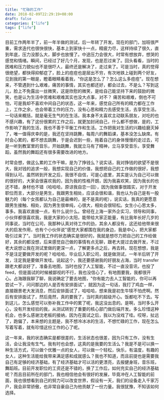 ```yaml
---
title: "忙碌的工作"
date: 2018-02-09T22:29:19+08:00
draft: false
categories: ["life"]
tags: ["life"]
---
```


目前工作两年半了，前一年半做的测试，后一年转了开发。现在的部门，加班很严重，需求迭代也很快很快，基本上到家快十一点，精疲力尽，这样持续了很久，直到年底，压力没那么大，脚步也放慢了。中途压力会很大，时常有想放弃，想哭的感觉和情绪。瞬间，已经过了好几个月，发现，也是忍过来了。回头看看，当时的困难和压力貌似也不是很吓人，最终还是解决了，走过来了。可是当时，真的觉得很绝望，都快得抑郁症了，脸上的痘痘也是层出不穷，有次地铁上碰到两个好友，见到我的第一眼是，瞪着眼睛看着我，"你这是怎么了？怎么这么多痘痘"。现在想来，不管遇到什么艰难，痛苦的事情，其实也都还好，都会过去，不是么？写到这儿，脸上不免露出一丝微笑，这是欣慰的微笑，是给自己能坚持下来的鼓励的微笑，也是认为生活中苦难和艰难其实也没大点事，对不？
痛苦和艰难，倒也不可怕，可是我却不喜欢中间自己的状态，这一年来，感觉自己所有的精力都在工作上，工作之余，也会带着工作的压力，没有心思和精力去感受生活，去享受生活。一句话来概括，就是毫无生气的在生活。我本身不太喜欢主动联系朋友，对吃的也不感兴趣，有了这份很累的工作之后，就更加封闭自己，什么都不想做，是的，工作影响了我的生活，我也不善于平衡工作和生活。工作把我对生活的兴趣给磨灭掉了，唯一值得庆幸的是，我还在坚持跳舞，每周六的舞蹈课，基本没怎么缺席。有时会心累的，都不想去跳舞，于是会迟到一些，拖着自己的身体慢慢的走过去，可是一听到教室里的音乐，开始跳舞，我就立马有了精神，立马享受音乐，享受舞蹈，虽然我的舞蹈还有很多需要改进的地方。

时常会想，做这么累的工作干嘛，是为了挣钱么？说实话，我对挣钱的欲望不是很大，我对钱的追求一般，我想实现自己的价值，我想把自己的工作做的很好，我想得到认可。虽然转到开发之后，我很不自信，可是心底里，其实是认为自己可以做的很好的，大家会很喜欢我的，因为我的性格开朗，因为我喜欢笑，因为我长的也还不错，身材也不错（哈哈哈，原谅我自恋一回），因为我做事很踏实，对于开发职位而言，大部分是男生，我跟男生相处，应该会很和谐，我也认为自己是有一股魅力的（每个女孩都认为自己是最棒的，是不是真的呢），说实话，我真的更愿意跟男生接触、相处，因为男生很单纯，心很大，相处会很轻松。女生小心思太多，事多。我喜欢直接一点，有什么说什么。曾经在上海一家外企实习，领导和同事，小伙伴都很喜欢我，我是大家的小太阳，能带给大家正能量，有比我年长好几岁的同事说，当时在公司，我那种认真对待工作的劲，其余人都没有，这还给他带来很大的启发作用，也有个小伙伴说"感觉大家都围在我的身边，我是中心，把大家都吸引过来了"。当时我工作的状态确实是很好的，我就是想尽力把自己的工作给做好，其余的都没想，后来感觉自己做的事情有点无聊，跟老大提过去做开发，不过老大说想让我在测试里做的更深一点，了解更多点之后，再去转。现在想想，我是不是注定要做开发的呢？哈哈哈，毕业后入职公司，就是做测试，一年半后转了开发，注定我是要做开发哇。说起这个，我还要感谢我的好朋友占海，当时 transfer跟老大都谈好了，准备去地图，当时也投了人工智能，不过一直没音讯，也投了 feed，但是面试的时候被鄙视的不行，我也没信心了，有地图要我，我都很开心。占海跟我聊了聊，我说确定了要去地图，"你有能力去人工智能的，你可以再尝试一下，问问那边的人是否有安排面试"，就因为这一句话，我打了鸡血一样，直接跟景老大发消息，然后安排面试了，哈哈哈，想来我是初生牛犊不怕虎啊。然后有安排面试了，然后竟然，真的要我了，当时真的超级开心。饭都吃不下去。写到这儿，怎么感觉可以弥补我工作中的累了呢，我这没出息的。是啊，当时多么开心，没有开发经验的我，从测试转到了重要的核心部门做后端开发。多么珍惜这种机会，也多么感谢沈老板的接纳，因为在面试之后，我以为没戏了哇。哎呀，扯远了，跑偏了，本来想的主题是，我不想冷冰冰的生活，不想忙碌的工作，现在怎么写着写着，就有珍惜这份工作的心了呢。

这一年来，我的状态确实是都很差的，生活状态也很差，因为只有工作，没有生活，会让我没有生气。我有时也会想，这真的是我要的生活么？我是不是可以换一种生活方式，可以做个优雅一点的女人，可以做一个轻松，快乐，有温度，有趣的女人，这种生活能给我带来满足感和成就感么？我也不知道，而且前提也是需要我自己有足够的经济基础，有了经济基础才可以活的更漂亮，去报健身班，音乐班，舞蹈班。目前开发职位的工资还是不错的，换了工作后，如何充实自己的经济基础呢？而且目前所在的部门，我也相信他会有很好的发展，毕竟冲在人工智能的前面，我也很想看到自己的努力可以改变世界，假设有一天，我们的设备走入千家万户，我会非常骄傲，也非常自豪自己为他贡献了一份力量。我很犹豫，不知该如何选择。


